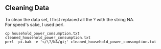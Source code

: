 ## Cleaning Data

To clean the data set, I first replaced all the ? with the string NA.  
For speed's sake, I used perl.

`cp household_power_consumption.txt cleaned_household_power_consumption.txt`  
`perl -pi.bak -e 's/\?/NA/gi;' cleaned_household_power_consumption.txt`  

